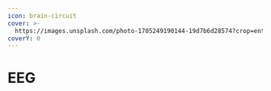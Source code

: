 ```yaml
---
icon: brain-circuit
cover: >-
  https://images.unsplash.com/photo-1705249190144-19d7b6d28574?crop=entropy&cs=srgb&fm=jpg&ixid=M3wxOTcwMjR8MHwxfHNlYXJjaHwyfHxzeW5hcHNlfGVufDB8fHx8MTczMDMyNTg3NXww&ixlib=rb-4.0.3&q=85
coverY: 0
---
```


# EEG

<figure><img src="https://images.unsplash.com/photo-1549925245-f20a1bac6454?crop=entropy&#x26;cs=srgb&#x26;fm=jpg&#x26;ixid=M3wxOTcwMjR8MHwxfHNlYXJjaHwzfHxuZXVyb3xlbnwwfHx8fDE3MzAzMjU4NjJ8MA&#x26;ixlib=rb-4.0.3&#x26;q=85" alt=""><figcaption></figcaption></figure>
